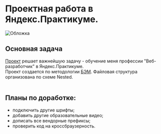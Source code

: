 # Проектная работа в Яндекс.Практикуме.
![Обложка](https://user-images.githubusercontent.com/69466179/131647886-44f6640c-036c-482b-9b8d-52ecf21a524f.png)
## Основная задача
[Проект](https://airatmm.github.io/how-to-learn/index.html) решает важнейшую задачу - обучение меня профессии "Веб-разработчик" в Яндекс.Практикуме.<br>
Проект создается по методологии [БЭМ](https://ru.bem.info "Методология БЭМ"). Файловая структура организована по схеме Nested.</br></br>
## Планы по доработке:
* подключить другие шрифты;
* добавить другие образовательные видео;
* дописать все вендорные префиксы;
* проверить код на кроссбраузерность.
